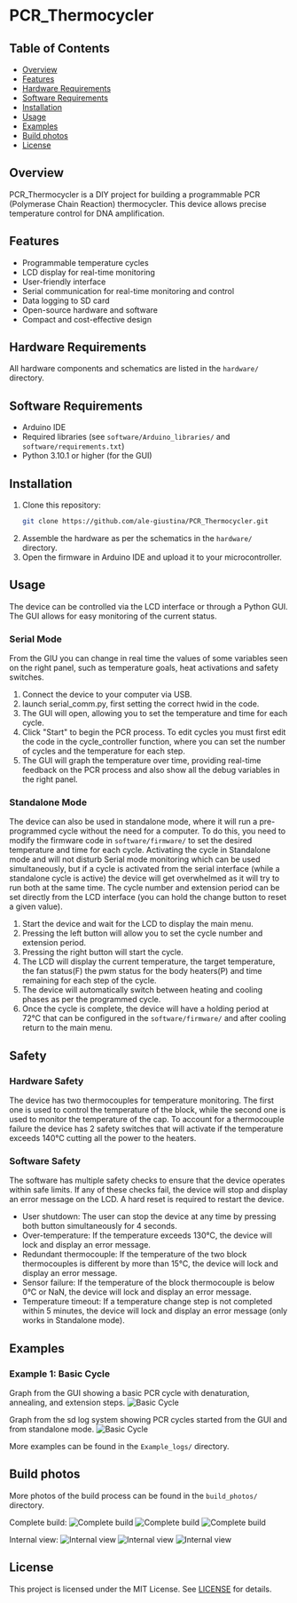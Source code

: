 # PCR_Thermocycler

## Table of Contents
- [Overview](#overview)
- [Features](#features)
- [Hardware Requirements](#hardware-requirements)
- [Software Requirements](#software-requirements)
- [Installation](#installation)
- [Usage](#usage)
- [Examples](#examples)
- [Build photos](#build-photos)
- [License](#license)


## Overview
PCR_Thermocycler is a DIY project for building a programmable PCR (Polymerase Chain Reaction) thermocycler. This device allows precise temperature control for DNA amplification.

## Features
- Programmable temperature cycles
- LCD display for real-time monitoring
- User-friendly interface
- Serial communication for real-time monitoring and control
- Data logging to SD card
- Open-source hardware and software
- Compact and cost-effective design

## Hardware Requirements
All hardware components and schematics are listed in the `hardware/` directory.

## Software Requirements
- Arduino IDE
- Required libraries (see `software/Arduino_libraries/` and `software/requirements.txt`)
- Python 3.10.1 or higher (for the GUI)

## Installation
1. Clone this repository:
    ```bash
    git clone https://github.com/ale-giustina/PCR_Thermocycler.git
    ```
2. Assemble the hardware as per the schematics in the `hardware/` directory.
3. Open the firmware in Arduino IDE and upload it to your microcontroller.

## Usage
The device can be controlled via the LCD interface or through a Python GUI. The GUI allows for easy monitoring of the current status.

### Serial Mode
From the GIU you can change in real time the values of some variables seen on the right panel, such as temperature goals, heat activations and safety switches.
1. Connect the device to your computer via USB.
2. launch serial_comm.py, first setting the correct hwid in the code.
3. The GUI will open, allowing you to set the temperature and time for each cycle.
4. Click "Start" to begin the PCR process.
To edit cycles you must first edit the code in the cycle_controller function, where you can set the number of cycles and the temperature for each step.
5. The GUI will graph the temperature over time, providing real-time feedback on the PCR process and also show all the debug variables in the right panel.

### Standalone Mode
The device can also be used in standalone mode, where it will run a pre-programmed cycle without the need for a computer. To do this, you need to modify the firmware code in `software/firmware/` to set the desired temperature and time for each cycle. Activating the cycle in Standalone mode and will not disturb Serial mode monitoring which can be used simultaneously, but if a cycle is activated from the serial interface (while a standalone cycle is active) the device will get overwhelmed as it will try to run both at the same time. 
The cycle number and extension period can be set directly from the LCD interface (you can hold the change button to reset a given value).
1. Start the device and wait for the LCD to display the main menu.
2. Pressing the left button will allow you to set the cycle number and extension period.
3. Pressing the right button will start the cycle.
4. The LCD will display the current temperature, the target temperature, the fan status(F) the pwm status for the body heaters(P) and time remaining for each step of the cycle.
5. The device will automatically switch between heating and cooling phases as per the programmed cycle.
6. Once the cycle is complete, the device will have a holding period at 72°C that can be configured in the `software/firmware/` and after cooling return to the main menu.


## Safety
### Hardware Safety
The device has two thermocouples for temperature monitoring. The first one is used to control the temperature of the block, while the second one is used to monitor the temperature of the cap. 
To account for a thermocouple failure the device has 2 safety switches that will activate if the temperature exceeds 140°C cutting all the power to the heaters.
### Software Safety
The software has multiple safety checks to ensure that the device operates within safe limits. If any of these checks fail, the device will stop and display an error message on the LCD. A hard reset is required to restart the device.
- User shutdown: The user can stop the device at any time by pressing both button simultaneously for 4 seconds.
- Over-temperature: If the temperature exceeds 130°C, the device will lock and display an error message.
- Redundant thermocouple: If the temperature of the two block thermocouples is different by more than 15°C, the device will lock and display an error message.
- Sensor failure: If the temperature of the block thermocouple is below 0°C or NaN, the device will lock and display an error message.
- Temperature timeout: If a temperature change step is not completed within 5 minutes, the device will lock and display an error message (only works in Standalone mode).
## Examples
### Example 1: Basic Cycle
Graph from the GUI showing a basic PCR cycle with denaturation, annealing, and extension steps.
![Basic Cycle](images/Serial_program.png)

Graph from the sd log system showing PCR cycles started from the GUI and from standalone mode.
![Basic Cycle](images/Test_run_2.png)

More examples can be found in the `Example_logs/` directory.

## Build photos
More photos of the build process can be found in the `build_photos/` directory.

Complete build:
![Complete build](build_photos/Complete_build.jpg)
![Complete build](build_photos/Complete_build_2.jpg)
![Complete build](build_photos/Complete_build_3.jpg)

Internal view:
![Internal view](build_photos/Internal_view.jpg)
![Internal view](build_photos/Internal_view_2.jpg)
![Internal view](build_photos/Internal_view_3.jpg)

## License
This project is licensed under the MIT License. See [LICENSE](LICENSE) for details.
